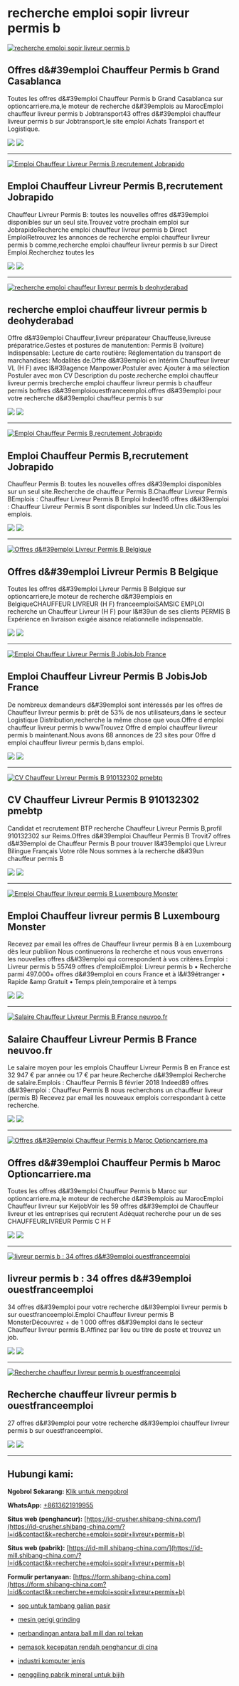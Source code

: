 # recherche emploi sopir livreur permis b

<a href="https://swt.shibang-china.com/?l=id&img&k=recherche+emploi+sopir+livreur+permis+b" target="_blank">![recherche emploi sopir livreur permis b](http://static.shibang-china.com/all-800x300/1166.jpg)</a>

## Offres d&#39emploi Chauffeur Permis b Grand Casablanca
Toutes les offres d&#39emploi Chauffeur Permis b Grand Casablanca sur optioncarriere.ma,le moteur de recherche d&#39emplois au MarocEmploi chauffeur livreur permis b Jobtransport43 offres d&#39emploi chauffeur livreur permis b sur Jobtransport,le site emploi Achats Transport et Logistique.


<a href="https://whatsapp.shibangsoft.com/WhatsApp.php" target="_blank" title="WhatsApp">![](http://static.shibang-china.com/icon/whatsapp.png)</a> <a href="https://swt.shibang-china.com/?l=id&icon&k=recherche+emploi+sopir+livreur+permis+b" target="_blank">![](http://static.shibang-china.com/icon/chat-id.png)</a>

---

<a href="https://swt.shibang-china.com/?l=id&img&k=recherche+emploi+sopir+livreur+permis+b" target="_blank">![Emploi Chauffeur Livreur Permis B,recrutement Jobrapido](http://static.shibang-china.com/all-800x300/225.jpg)</a>

## Emploi Chauffeur Livreur Permis B,recrutement Jobrapido
Chauffeur Livreur Permis B: toutes les nouvelles offres d&#39emploi disponibles sur un seul site.Trouvez votre prochain emploi sur JobrapidoRecherche emploi chauffeur livreur permis b Direct EmploiRetrouvez les annonces de recherche emploi chauffeur livreur permis b comme,recherche emploi chauffeur livreur permis b sur Direct Emploi.Recherchez toutes les


<a href="https://whatsapp.shibangsoft.com/WhatsApp.php" target="_blank" title="WhatsApp">![](http://static.shibang-china.com/icon/whatsapp.png)</a> <a href="https://swt.shibang-china.com/?l=id&icon&k=recherche+emploi+sopir+livreur+permis+b" target="_blank">![](http://static.shibang-china.com/icon/chat-id.png)</a>

---

<a href="https://swt.shibang-china.com/?l=id&img&k=recherche+emploi+sopir+livreur+permis+b" target="_blank">![recherche emploi chauffeur livreur permis b deohyderabad](http://static.shibang-china.com/all-800x300/1048.jpg)</a>

## recherche emploi chauffeur livreur permis b deohyderabad
Offre d&#39emploi Chauffeur,livreur préparateur Chauffeuse,livreuse préparatrice.Gestes et postures de manutention: Permis B (voiture) Indispensable: Lecture de carte routière: Réglementation du transport de marchandises: Modalités de.Offre d&#39emploi en Intérim Chauffeur livreur VL (H F) avec l&#39agence Manpower.Postuler avec Ajouter à ma sélection Postuler avec mon CV Description du poste.recherche emploi chauffeur livreur permis brecherche emploi chauffeur livreur permis b chauffeur permis boffres d&#39emploiouestfranceemploi.offres d&#39emploi pour votre recherche d&#39emploi chauffeur permis b sur


<a href="https://whatsapp.shibangsoft.com/WhatsApp.php" target="_blank" title="WhatsApp">![](http://static.shibang-china.com/icon/whatsapp.png)</a> <a href="https://swt.shibang-china.com/?l=id&icon&k=recherche+emploi+sopir+livreur+permis+b" target="_blank">![](http://static.shibang-china.com/icon/chat-id.png)</a>

---

<a href="https://swt.shibang-china.com/?l=id&img&k=recherche+emploi+sopir+livreur+permis+b" target="_blank">![Emploi Chauffeur Permis B,recrutement Jobrapido](http://static.shibang-china.com/all-800x300/569.jpg)</a>

## Emploi Chauffeur Permis B,recrutement Jobrapido
Chauffeur Permis B: toutes les nouvelles offres d&#39emploi disponibles sur un seul site.Recherche de chauffeur Permis B.Chauffeur Livreur Permis BEmplois : Chauffeur Livreur Permis B Emploi Indeed16 offres d&#39emploi : Chauffeur Livreur Permis B sont disponibles sur Indeed.Un clic.Tous les emplois.


<a href="https://whatsapp.shibangsoft.com/WhatsApp.php" target="_blank" title="WhatsApp">![](http://static.shibang-china.com/icon/whatsapp.png)</a> <a href="https://swt.shibang-china.com/?l=id&icon&k=recherche+emploi+sopir+livreur+permis+b" target="_blank">![](http://static.shibang-china.com/icon/chat-id.png)</a>

---

<a href="https://swt.shibang-china.com/?l=id&img&k=recherche+emploi+sopir+livreur+permis+b" target="_blank">![Offres d&#39emploi Livreur Permis B Belgique](http://static.shibang-china.com/all-800x300/948.jpg)</a>

## Offres d&#39emploi Livreur Permis B Belgique
Toutes les offres d&#39emploi Livreur Permis B Belgique sur optioncarriere,le moteur de recherche d&#39emplois en BelgiqueCHAUFFEUR LIVREUR (H F) franceemploiSAMSIC EMPLOI recherche un Chauffeur Livreur (H F) pour l&#39un de ses clients PERMIS B Expérience en livraison exigée aisance relationnelle indispensable.


<a href="https://whatsapp.shibangsoft.com/WhatsApp.php" target="_blank" title="WhatsApp">![](http://static.shibang-china.com/icon/whatsapp.png)</a> <a href="https://swt.shibang-china.com/?l=id&icon&k=recherche+emploi+sopir+livreur+permis+b" target="_blank">![](http://static.shibang-china.com/icon/chat-id.png)</a>

---

<a href="https://swt.shibang-china.com/?l=id&img&k=recherche+emploi+sopir+livreur+permis+b" target="_blank">![Emploi Chauffeur Livreur Permis B JobisJob France](http://static.shibang-china.com/all-800x300/701.jpg)</a>

## Emploi Chauffeur Livreur Permis B JobisJob France
De nombreux demandeurs d&#39emploi sont intéressés par les offres de Chauffeur livreur permis b: prêt de 53% de nos utilisateurs,dans le secteur Logistique Distribution,recherche la même chose que vous.Offre d emploi chauffeur livreur permis b wwwTrouvez Offre d emploi chauffeur livreur permis b maintenant.Nous avons 68 annonces de 23 sites pour Offre d emploi chauffeur livreur permis b,dans emploi.


<a href="https://whatsapp.shibangsoft.com/WhatsApp.php" target="_blank" title="WhatsApp">![](http://static.shibang-china.com/icon/whatsapp.png)</a> <a href="https://swt.shibang-china.com/?l=id&icon&k=recherche+emploi+sopir+livreur+permis+b" target="_blank">![](http://static.shibang-china.com/icon/chat-id.png)</a>

---

<a href="https://swt.shibang-china.com/?l=id&img&k=recherche+emploi+sopir+livreur+permis+b" target="_blank">![CV Chauffeur Livreur Permis B 910132302 pmebtp](http://static.shibang-china.com/all-800x300/621.jpg)</a>

## CV Chauffeur Livreur Permis B 910132302 pmebtp
Candidat et recrutement BTP recherche Chauffeur Livreur Permis B,profil 910132302 sur Reims.Offres d&#39emploi Chauffeur Permis B Trovit7 offres d&#39emploi de Chauffeur Permis B pour trouver l&#39emploi que Livreur Bilingue Français Votre rôle Nous sommes à la recherche d&#39un chauffeur permis B


<a href="https://whatsapp.shibangsoft.com/WhatsApp.php" target="_blank" title="WhatsApp">![](http://static.shibang-china.com/icon/whatsapp.png)</a> <a href="https://swt.shibang-china.com/?l=id&icon&k=recherche+emploi+sopir+livreur+permis+b" target="_blank">![](http://static.shibang-china.com/icon/chat-id.png)</a>

---

<a href="https://swt.shibang-china.com/?l=id&img&k=recherche+emploi+sopir+livreur+permis+b" target="_blank">![Emploi Chauffeur livreur permis B Luxembourg Monster](http://static.shibang-china.com/all-800x300/5.jpg)</a>

## Emploi Chauffeur livreur permis B Luxembourg Monster
Recevez par email les offres de Chauffeur livreur permis B à en Luxembourg dès leur publiion Nous continuerons la recherche et nous vous enverrons les nouvelles offres d&#39emploi qui correspondent à vos critères.Emploi : Livreur permis b 55749 offres d'emploiEmploi: Livreur permis b • Recherche parmi 497.000+ offres d&#39emploi en cours France et à l&#39étranger • Rapide &amp Gratuit • Temps plein,temporaire et à temps


<a href="https://whatsapp.shibangsoft.com/WhatsApp.php" target="_blank" title="WhatsApp">![](http://static.shibang-china.com/icon/whatsapp.png)</a> <a href="https://swt.shibang-china.com/?l=id&icon&k=recherche+emploi+sopir+livreur+permis+b" target="_blank">![](http://static.shibang-china.com/icon/chat-id.png)</a>

---

<a href="https://swt.shibang-china.com/?l=id&img&k=recherche+emploi+sopir+livreur+permis+b" target="_blank">![Salaire Chauffeur Livreur Permis B France neuvoo.fr](http://static.shibang-china.com/all-800x300/427.jpg)</a>

## Salaire Chauffeur Livreur Permis B France neuvoo.fr
Le salaire moyen pour les emplois Chauffeur Livreur Permis B en France est 32 947 € par année ou 17 € par heure.Recherche d&#39emploi Recherche de salaire.Emplois : Chauffeur Permis B février 2018 Indeed89 offres d&#39emploi : Chauffeur Permis B nous recherchons un chauffeur livreur (permis B) Recevez par email les nouveaux emplois correspondant à cette recherche.


<a href="https://whatsapp.shibangsoft.com/WhatsApp.php" target="_blank" title="WhatsApp">![](http://static.shibang-china.com/icon/whatsapp.png)</a> <a href="https://swt.shibang-china.com/?l=id&icon&k=recherche+emploi+sopir+livreur+permis+b" target="_blank">![](http://static.shibang-china.com/icon/chat-id.png)</a>

---

<a href="https://swt.shibang-china.com/?l=id&img&k=recherche+emploi+sopir+livreur+permis+b" target="_blank">![Offres d&#39emploi Chauffeur Permis b Maroc Optioncarriere.ma](http://static.shibang-china.com/all-800x300/850.jpg)</a>

## Offres d&#39emploi Chauffeur Permis b Maroc Optioncarriere.ma
Toutes les offres d&#39emploi Chauffeur Permis b Maroc sur optioncarriere.ma,le moteur de recherche d&#39emplois au MarocEmploi Chauffeur livreur sur KeljobVoir les 59 offres d&#39emploi de Chauffeur livreur et les entreprises qui recrutent Adéquat recherche pour un de ses CHAUFFEURLIVREUR Permis C H F


<a href="https://whatsapp.shibangsoft.com/WhatsApp.php" target="_blank" title="WhatsApp">![](http://static.shibang-china.com/icon/whatsapp.png)</a> <a href="https://swt.shibang-china.com/?l=id&icon&k=recherche+emploi+sopir+livreur+permis+b" target="_blank">![](http://static.shibang-china.com/icon/chat-id.png)</a>

---

<a href="https://swt.shibang-china.com/?l=id&img&k=recherche+emploi+sopir+livreur+permis+b" target="_blank">![livreur permis b : 34 offres d&#39emploi ouestfranceemploi](http://static.shibang-china.com/all-800x300/1232.jpg)</a>

## livreur permis b : 34 offres d&#39emploi ouestfranceemploi
34 offres d&#39emploi pour votre recherche d&#39emploi livreur permis b sur ouestfranceemploi.Emploi Chauffeur livreur permis B MonsterDécouvrez + de 1 000 offres d&#39emploi dans le secteur Chauffeur livreur permis B.Affinez par lieu ou titre de poste et trouvez un job.


<a href="https://whatsapp.shibangsoft.com/WhatsApp.php" target="_blank" title="WhatsApp">![](http://static.shibang-china.com/icon/whatsapp.png)</a> <a href="https://swt.shibang-china.com/?l=id&icon&k=recherche+emploi+sopir+livreur+permis+b" target="_blank">![](http://static.shibang-china.com/icon/chat-id.png)</a>

---

<a href="https://swt.shibang-china.com/?l=id&img&k=recherche+emploi+sopir+livreur+permis+b" target="_blank">![Recherche chauffeur livreur permis b ouestfranceemploi](http://static.shibang-china.com/all-800x300/401.jpg)</a>

## Recherche chauffeur livreur permis b ouestfranceemploi
27 offres d&#39emploi pour votre recherche d&#39emploi chauffeur livreur permis b sur ouestfranceemploi.

<a href="https://whatsapp.shibangsoft.com/WhatsApp.php" target="_blank" title="WhatsApp">![](http://static.shibang-china.com/icon/whatsapp.png)</a> <a href="https://swt.shibang-china.com/?l=id&icon&k=recherche+emploi+sopir+livreur+permis+b" target="_blank">![](http://static.shibang-china.com/icon/chat-id.png)</a>

---
## Hubungi kami:

**Ngobrol Sekarang:** [Klik untuk mengobrol](https://swt.shibang-china.com?l=id&contact&k=recherche+emploi+sopir+livreur+permis+b)

**WhatsApp:**  [+8613621919955](https://whatsapp.shibangsoft.com/WhatsApp.php)

**Situs web (penghancur):** [https://id-crusher.shibang-china.com/](https://id-crusher.shibang-china.com/?l=id&contact&k=recherche+emploi+sopir+livreur+permis+b)

**Situs web (pabrik):** [https://id-mill.shibang-china.com/](https://id-mill.shibang-china.com/?l=id&contact&k=recherche+emploi+sopir+livreur+permis+b)

**Formulir pertanyaan:** [https://form.shibang-china.com](https://form.shibang-china.com?l=id&contact&k=recherche+emploi+sopir+livreur+permis+b)

* [sop untuk tambang galian pasir](../42/sop%20untuk%20tambang%20galian%20pasir.md)

* [mesin gerigi grinding](../47/mesin%20gerigi%20grinding.md)

* [perbandingan antara ball mill dan rol tekan](../45/perbandingan%20antara%20ball%20mill%20dan%20rol%20tekan.md)

* [pemasok kecepatan rendah penghancur di cina](../42/pemasok%20kecepatan%20rendah%20penghancur%20di%20cina.md)

* [industri komputer jenis](../46/industri%20komputer%20jenis.md)

* [penggiling pabrik mineral untuk bijih](../50/penggiling%20pabrik%20mineral%20untuk%20bijih.md)